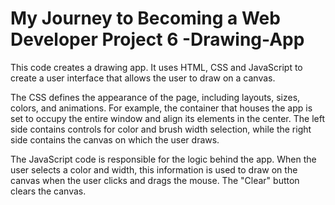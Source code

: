 # My Journey to Becoming a Web Developer Project 6 -Drawing-App
This code creates a drawing app. It uses HTML, CSS and JavaScript to create a user interface that allows the user to draw on a canvas.

The CSS defines the appearance of the page, including layouts, sizes, colors, and animations. For example, the container that houses the app is set to occupy the entire window and align its elements in the center. The left side contains controls for color and brush width selection, while the right side contains the canvas on which the user draws.

The JavaScript code is responsible for the logic behind the app. When the user selects a color and width, this information is used to draw on the canvas when the user clicks and drags the mouse. The "Clear" button clears the canvas.
